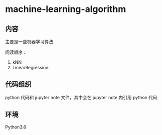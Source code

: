 # machine-learning-algorithm
## 内容
主要是一些机器学习算法

阅读顺序：

1. kNN
2. LinearRegression
## 代码组织
python 代码和 jupyter note 文件，其中会在 jupyter note 内引用 python 代码
## 环境
Python3.6
